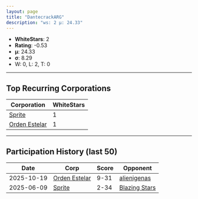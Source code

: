 ```yaml
---
layout: page
title: "DantecrackARG"
description: "ws: 2 μ: 24.33"
---
```

- **WhiteStars**: 2
- **Rating**: -0.53
- **μ**: 24.33  
- **σ**: 8.29
- W: 0, L: 2, T: 0

---

## Top Recurring Corporations

| Corporation | WhiteStars |
| --- | --- |
| [Sprite](https://ws.tsl.rocks/corp/3bf5d300b42f0610355645e2ee9cf24e5517a2c5e12472f685781051619266ac/) | 1 |
| [Orden Estelar](https://ws.tsl.rocks/corp/1da0142a6cc2fcab35a82ff4d7b591f4ffa96761419c6bf39154afded7ef7c2d/) | 1 |

---

## Participation History (last 50)

| Date | Corp | Score | Opponent |
| --- | --- | --- | --- |
| 2025-10-19 | [Orden Estelar](https://ws.tsl.rocks/corp/1da0142a6cc2fcab35a82ff4d7b591f4ffa96761419c6bf39154afded7ef7c2d/) | 9-31 | [alienigenas](https://ws.tsl.rocks/corp/1c092f1b0e9645193eac68e27b29b2b9fef39474fd8924495abec6754857a8f9/) |
| 2025-06-09 | [Sprite](https://ws.tsl.rocks/corp/3bf5d300b42f0610355645e2ee9cf24e5517a2c5e12472f685781051619266ac/) | 2-34 | [Blazing Stars](https://ws.tsl.rocks/corp/f1c390fb4786da2cb59b7b39519a0ecf6022d4ba017d407af5286aa056682aff/) |